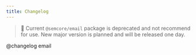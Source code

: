 ```yaml
---
title: Changelog
---
```


> 🚨 Current `@semcore/email` package is deprecated and not recommend for use. New major version is planned and will be released one day.

@changelog email
